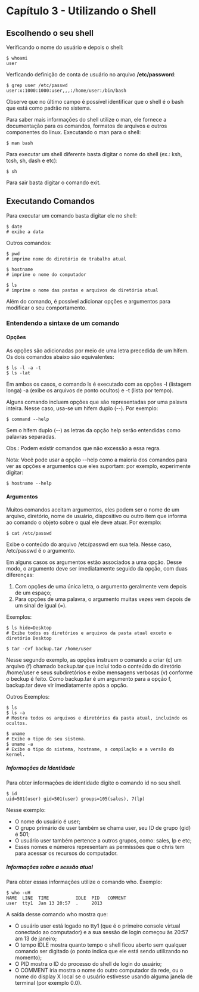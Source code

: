 # Capítulo 3 - Utilizando o Shell

## Escolhendo o seu shell

Verificando o nome do usuário e depois o shell:
```shell
$ whoami
user
```

Verficando definição de conta de usuário no arquivo **/etc/password**:

```shell
$ grep user /etc/passwd
user:x:1000:1000:user,,,:/home/user:/bin/bash
```
Observe que no último campo é possível identificar que o shell é o bash que está como padrão no sistema.

Para saber mais informações do shell utilize o man, ele fornece a documentação para os comandos, formatos de arquivos e outros componentes do linux. Executando o man para o shell:

```shell
$ man bash
```
Para executar um shell diferente basta digitar o nome do shell (ex.: ksh, tcsh, sh, dash e etc):

```shell
$ sh
```

Para sair basta digitar o comando exit.

## Executando Comandos

Para executar um comando basta digitar ele no shell:

```shell
$ date 
# exibe a data
```

Outros comandos:

```shell
$ pwd
# imprime nome do diretório de trabalho atual
```

```shell
$ hostname
# imprime o nome do computador
```

```shell
$ ls
# imprime o nome das pastas e arquivos do diretório atual
```

Além do comando, é possível adicionar opções e argumentos para modificar o seu comportamento.

### Entendendo a sintaxe de um comando

#### Opções

As opções são adicionadas por meio de uma letra precedida de um hífem. Os dois comandos abaixo são equivalentes:

```shell
$ ls -l -a -t
$ ls -lat
```

Em ambos os casos, o comando ls é executado com as opções -l (listagem longa) -a (exibe os arquivos de ponto ocultos) e -t (lista por tempo).

Alguns comando incluem opções que são representadas por uma palavra inteira. Nesse caso, usa-se um hífem duplo (--). Por exemplo:

```shell
$ command --help
```
Sem o hífem duplo (--) as letras da opção help serão entendidas como palavras separadas.

Obs.: Podem existir comandos que não excessão a essa regra.

Nota: Você pode usar a opção --help como a maioria dos comandos para ver as opções e argumentos que eles suportam: por exemplo, experimente digitar:

```shell
$ hostname --help
```

#### Argumentos

Muitos comandos aceitam argumentos, eles podem ser o nome de um arquivo, diretório, nome de usuário, dispositivo ou outro item que informa ao comando o objeto sobre o qual ele deve atuar. Por exemplo:

```shell
$ cat /etc/passwd
```
Exibe o conteúdo do arquivo /etc/passwd em sua tela. Nesse caso, /etc/passwd é o argumento.

Em alguns casos os argumentos estão associados a uma opção. Desse modo, o argumento deve ser imediatamente seguido da opção, com duas diferenças:
1. Com opções de uma única letra, o argumento geralmente vem depois de um espaço;
2. Para opções de uma palavra, o argumento muitas vezes vem depois de um sinal de igual (=).

Exemplos:

```shell
$ ls hide=Desktop
# Exibe todos os diretórios e arquivos da pasta atual exceto o diretório Desktop
```

```shell
$ tar -cvf backup.tar /home/user
```

Nesse segundo exemplo, as opções instruem o comando a criar (c) um arquivo (f) chamado backup.tar que incluí todo o conteúdo do diretório /home/user e seus subdiretórios e exibe mensagens verbosas (v) conforme o beckup é feito. Como backup.tar é um argumento para a opção f, backup.tar deve vir imediatamente após a opção.

Outros Exemplos:

```shell
$ ls
$ ls -a
# Mostra todos os arquivos e diretórios da pasta atual, incluíndo os ocultos.
```

```shell
$ uname 
# Exibe o tipo do seu sistema.
$ uname -a
# Exibe o tipo do sistema, hostname, a compilação e a versão do kernel.
```

##### Informações de Identidade

Para obter informações de identidade digite o comando id no seu shell.

```shell
$ id
uid=501(user) gid=501(user) groups=105(sales), 7(lp)
```

Nesse exemplo:
- O nome do usuário é user;
- O grupo primário de user também se chama user, seu ID de grupo (gid) é 501;
- O usuário user também pertence a outros grupos, como: sales, lp e etc;
- Esses nomes e números representam as permissões que o chris tem para acessar os recursos do computador.

##### Informações sobre a sessão atual

Para obter essas informações utilize o comando who. Exemplo:

```shell
$ who -uH
NAME  LINE  TIME          IDLE  PID   COMMENT
user  tty1  Jan 13 20:57  .     2013  
```

A saída desse comando who mostra que:
- O usuário user está logado no tty1 (que é o primeiro console virtual conectado ao computador) e a sua sessão de login começou às 20:57 am 13 de janeiro; 
- O tempo IDLE mostra quanto tempo o shell ficou aberto sem qualquer comando ser digitado (o ponto indica que ele está sendo utilizando no momento); 
- O PID mostra o ID do processo do shell de login do usuário; 
- O COMMENT iria mostra o nome do outro computador da rede, ou o nome do display X local se o usuário estivesse usando alguma janela de terminal (por exemplo 0.0).





